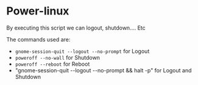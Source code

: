 # Power-linux
By executing this script we can logout,  shutdown.... Etc

The commands used are:
* `gnome-session-quit --logout --no-prompt` for Logout
* `poweroff --no-wall` for Shutdown
* `poweroff --reboot` for Reboot
* "gnome-session-quit --logout --no-prompt && halt -p" for Logout and Shutdown
